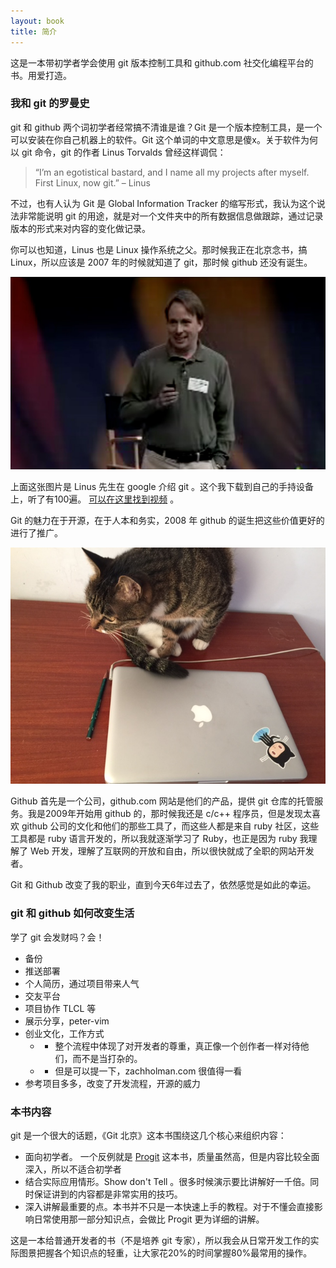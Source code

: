 ```yaml
---
layout: book
title: 简介
---
```


这是一本带初学者学会使用 git 版本控制工具和 github.com 社交化编程平台的书。用爱打造。

### 我和 git 的罗曼史

git 和 github 两个词初学者经常搞不清谁是谁？Git 是一个版本控制工具，是一个可以安装在你自己机器上的软件。Git 这个单词的中文意思是傻x。关于软件为何以 git 命令，git 的作者 Linus Torvalds 曾经这样调侃：

> “I’m an egotistical bastard, and I name all my projects after myself.
First Linux, now git.” – Linus

不过，也有人认为 Git 是 Global Information Tracker 的缩写形式，我认为这个说法非常能说明 git 的用途，就是对一个文件夹中的所有数据信息做跟踪，通过记录版本的形式来对内容的变化做记录。

你可以也知道，Linus 也是 Linux 操作系统之父。那时候我正在北京念书，搞 Linux，所以应该是 2007 年的时候就知道了 git，那时候 github 还没有诞生。


![](./images/introduction/linus_gittalk.jpg)

上面这张图片是 Linus 先生在 google 介绍 git 。这个我下载到自己的手持设备上，听了有100遍。 [可以在这里找到视频](http://git-scm.com/doc/ext) 。

Git 的魅力在于开源，在于人本和务实，2008 年 github 的诞生把这些价值更好的进行了推广。

![github](./images/introduction/github_cat.jpg)

Github 首先是一个公司，github.com 网站是他们的产品，提供 git 仓库的托管服务。我是2009年开始用 github 的，那时候我还是 c/c++ 程序员，但是发现太喜欢 github 公司的文化和他们的那些工具了，而这些人都是来自 ruby 社区，这些工具都是 ruby 语言开发的，所以我就逐渐学习了 Ruby，也正是因为 ruby 我理解了 Web 开发，理解了互联网的开放和自由，所以很快就成了全职的网站开发者。

Git 和 Github 改变了我的职业，直到今天6年过去了，依然感觉是如此的幸运。

### git 和 github 如何改变生活

学了 git 会发财吗？会！

- 备份
- 推送部署
- 个人简历，通过项目带来人气
- 交友平台
- 项目协作 TLCL 等
- 展示分享，peter-vim 
- 创业文化，工作方式
  - - 整个流程中体现了对开发者的尊重，真正像一个创作者一样对待他们，而不是当打杂的。
  -   - 但是可以提一下，zachholman.com 很值得一看
- 参考项目多多，改变了开发流程，开源的威力


### 本书内容

git 是一个很大的话题，《Git 北京》这本书围绕这几个核心来组织内容：

- 面向初学者。 一个反例就是 [Progit](http://git-scm.com/book/en/v2) 这本书，质量虽然高，但是内容比较全面深入，所以不适合初学者
- 结合实际应用情形。Show don't Tell 。很多时候演示要比讲解好一千倍。同时保证讲到的内容都是非常实用的技巧。
- 深入讲解最重要的点。本书并不只是一本快速上手的教程。对于不懂会直接影响日常使用那一部分知识点，会做比 Progit 更为详细的讲解。

这是一本给普通开发者的书（不是培养 git 专家），所以我会从日常开发工作的实际图景把握各个知识点的轻重，让大家花20%的时间掌握80%最常用的操作。